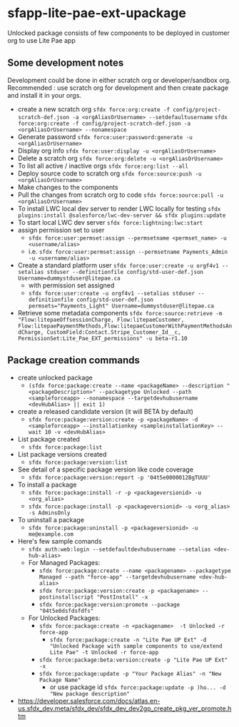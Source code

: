 # sfapp-lite-pae-ext-upackage
Unlocked package consists of few components to be deployed in customer org to use Lite Pae app

## Some development notes
Development could be done in either scratch org or developer/sandbox org.
Recommended : use scratch org for development and then create package and install it in your orgs.
* create a new scratch org
```sfdx force:org:create -f config/project-scratch-def.json -a <orgAliasOrUsername> --setdefaultusername```
```sfdx force:org:create -f config/project-scratch-def.json -a <orgAliasOrUsername> --nonamespace```
* Generate password
```sfdx force:user:password:generate -u <orgAliasOrUsername>```
* Display org info
```sfdx force:user:display -u <orgAliasOrUsername>```
* Delete a scratch org
```sfdx force:org:delete -u <orgAliasOrUsername>```
* To list all active / inactive orgs
```sfdx force:org:list --all```
* Deploy source code to scratch org
```sfdx force:source:push -u <orgAliasOrUsername>```
* Make changes to the components
* Pull the changes from scratch org to code
```sfdx force:source:pull -u <orgAliasOrUsername>```
* To install LWC local dev server to render LWC locally for testing
```sfdx plugins:install @salesforce/lwc-dev-server && sfdx plugins:update```
* To start local LWC dev server
```sfdx force:lightning:lwc:start```
* assign permission set to user
    * ```sfdx force:user:permset:assign --permsetname <permset_name> -u <username/alias>```
    * i.e. ```sfdx force:user:permset:assign --permsetname Payments_Admin -u <username/alias>``` 
* Create a standard platform user
```sfdx force:user:create -u orgf4v1 --setalias stduser --definitionfile config/std-user-def.json Username=dummystduser@litepae.ca```
    * with permission set assigned
    * ```sfdx force:user:create -u orgf4v1 --setalias stduser --definitionfile config/std-user-def.json permsets="Payments_Light" Username=dummystduser@litepae.ca```
* Retrieve some metadata components
```sfdx force:source:retrieve -m "Flow:litepaeOffsessionCharge, Flow:litepaeCustomer, Flow:litepaePaymentMethods,Flow:litepaeCustomerWithPaymentMethodsAndCharge, CustomField:Contact.Stripe_Customer_Id__c, PermissionSet:Lite_Pae_EXT_permissions" -u beta-r1.10```

## Package creation commands
* create unlocked package 
    * ```(sfdx force:package:create --name <packageName> --description "<packageDescription>" --packagetype Unlocked --path <sampleforceapp> --nonamespace --targetdevhubusername <devHubAlias> || exit 1)```
* create a released candidate version (it will BETA by default)
    * ```sfdx force:package:version:create -p <packageName> -d <sampleforceapp> --installationkey <sampleinstallationKey> --wait 10 -v <devHubAlias>```
* List package created 
    * ```sfdx force:package:list```
* List package versions created 
    * ```sfdx force:package:version:list```
* See detail of a specific package version like code coverage
    * ```sfdx force:package:version:report -p '04t5e0000012BgTUUU'```
* To install a package
    * ```sfdx force:package:install -r -p <packageversionid> -u <org_alias>```
    * ```sfdx force:package:install -p <packageversionid> -u <org_alias> -s AdminsOnly```
* To uninstall a package
    * ```sfdx force:package:uninstall -p <packageversionid> -u me@example.com```
* Here's few sample comands
    * ```sfdx auth:web:login --setdefaultdevhubusername --setalias <dev-hub-alias>```
    * For Managed Packages:
        * ```sfdx force:package:create --name <packagename> --packagetype Managed --path "force-app" --targetdevhubusername <dev-hub-alias>```
        * ```sfdx force:package:version:create -p <packagename> --postinstallscript "PostInstall" -x```
        * ```sfdx force:package:version:promote --package "04t5e0dsfdsfdfs"```
    * For Unlocked Packages:
        * ```sfdx force:package:create -n <packagename>  -t Unlocked -r force-app```
            * ```sfdx force:package:create -n "Lite Pae UP Ext" -d "Unlocked Package with sample components to use/extend Lite Pae" -t Unlocked -r force-app```
        * ```sfdx force:package:beta:version:create -p "Lite Pae UP Ext" -x```
        * ```sfdx force:package:update -p "Your Package Alias" -n "New Package Name"```
            * or use package id ```sfdx force:package:update -p )ho... -d "New package description"```
* https://developer.salesforce.com/docs/atlas.en-us.sfdx_dev.meta/sfdx_dev/sfdx_dev_dev2gp_create_pkg_ver_promote.htm
